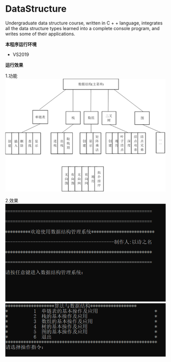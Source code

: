 # DataStructure

Undergraduate data structure course, written in C + + language, integrates all the data structure types learned into a complete console program, and writes some of their applications.

**本程序运行环境**

* VS2019

**运行效果**

1.功能
![image](https://github.com/YouthJourney/DataStructure/blob/master/result_images/1.png)

2.效果
![image](https://github.com/YouthJourney/DataStructure/blob/master/result_images/2.png)
![image](https://github.com/YouthJourney/DataStructure/blob/master/result_images/3.png)
